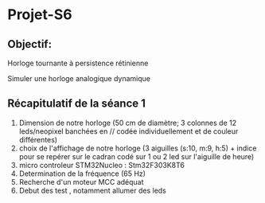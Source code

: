 # Projet-S6
## Objectif:

Horloge tournante à persistence rétinienne

Simuler une horloge analogique dynamique

## Récapitulatif de la séance 1
1. Dimension de notre horloge (50 cm de diamètre; 3 colonnes de 12 leds/neopixel banchées en // codée individuellement et de couleur différentes)
2. choix de l'affichage de notre horloge (3 aiguilles (s:10, m:9, h:5) + indice pour se repérer sur le cadran codé sur 1 ou 2 led sur l'aiguille de heure)
3. micro controleur STM32Nucleo : Stm32F303K8T6
4. Determination de la fréquence (65 Hz)
5. Recherche d'un moteur MCC adéquat
6. Debut des test , notamment allumer des leds
